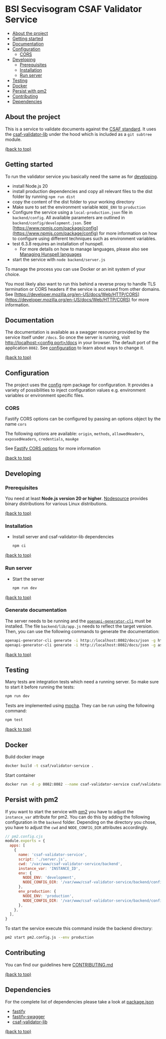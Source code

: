 # BSI Secvisogram CSAF Validator Service

- [About the project](#about-the-project)
- [Getting started](#getting-started)
- [Documentation](#documentation)
- [Configuration](#configuration)
  - [CORS](#cors)
- [Developing](#developing)
  - [Prerequisites](#prerequisites)
  - [Installation](#installation)
  - [Run server](#run-server)
- [Testing](#testing)
- [Docker](#docker)
- [Persist with pm2](#persist-with-pm2)
- [Contributing](#contributing)
- [Dependencies](#dependencies)

## About the project

This is a service to validate documents against the [CSAF standard](https://docs.oasis-open.org/csaf/csaf/v2.0/csaf-v2.0.html). It uses the [csaf-validator-lib](https://github.com/secvisogram/csaf-validator-lib) under the hood which is included as a `git subtree` module.

[(back to top)](#bsi-secvisogram-csaf-validator-service)

## Getting started

To run the validator service you basically need the same as for [developing](#developing).

- install Node.js 20
- install production dependencies and copy all relevant files to the dist
  folder by running `npm run dist`
- copy the content of the dist folder to your working directory
- Make sure to set the environment variable `NODE_ENV` to `production`
- Configure the service using a `local-production.json` file in
  `backend/config`. All available parameters are outlined in `backend/config/development.json`. See [https://www.npmjs.com/package/config](https://www.npmjs.com/package/config) for more information on how to configure using different techniques such as environment variables.
- test 6.3.8 requires an installation of hunspell.
  - For more details on how to manage languages, please also see [Managing Hunspell languages](https://github.com/secvisogram/csaf-validator-lib#managing-hunspell-languages)
- start the service with `node backend/server.js`

To manage the process you can use Docker or an init system of your choice.

You most likely also want to run this behind a reverse proxy to handle TLS
termination or CORS headers if the service is accessed from other domains. See
[https://developer.mozilla.org/en-US/docs/Web/HTTP/CORS](https://developer.mozilla.org/en-US/docs/Web/HTTP/CORS)
for more information.

## Documentation

The documentation is available as a swagger resource provided by the service itself under `/docs`. So once the server is running, visit [http://localhost:&lt;config port&gt;/docs](http://localhost:8082/docs) in your browser. The default port of the application `8082`. See [configuration](#configuration) to learn about ways to change it.

[(back to top)](#bsi-secvisogram-csaf-validator-service)

## Configuration

The project uses the [config](https://www.npmjs.com/package/config) npm package for configuration. It provides a variety of possibilities to inject configuration values e.g. environment variables or environment specific files.

### CORS

Fastify CORS options can be configured by passing an options object by the name `cors`

The following options are available:
`origin`, `methods`, `allowedHeaders`, `exposedHeaders`, `credentials`, `maxAge`

See [Fastify CORS options](https://github.com/fastify/fastify-cors#options) for more information

[(back to top)](#bsi-secvisogram-csaf-validator-service)

## Developing

### Prerequisites

You need at least **Node.js version 20 or higher**. [Nodesource](https://github.com/nodesource/distributions/blob/master/README.md) provides binary distributions for various Linux distributions.

[(back to top)](#bsi-secvisogram-csaf-validator-service)

### Installation

- Install server and csaf-validator-lib dependencies
  ```sh
  npm ci
  ```

[(back to top)](#bsi-secvisogram-csaf-validator-service)

### Run server

- Start the server

  ```sh
  npm run dev
  ```

[(back to top)](#bsi-secvisogram-csaf-validator-service)

### Generate documentation

The server needs to be running and the [`openapi-generator-cli`](https://openapi-generator.tech/docs/installation/) must be installed. The file `backend/lib/app.js` needs to reflect the target version. Then, you can use the following commands to generate the documentation:

```sh
openapi-generator-cli generate -i http://localhost:8082/docs/json -g html -o ./documents/generated/html/
openapi-generator-cli generate -i http://localhost:8082/docs/json -g asciidoc -o ./documents/generated/asciidoc/
```

[(back to top)](#bsi-secvisogram-csaf-validator-service)

## Testing

Many tests are integration tests which need a running server. So make sure to start it before running the tests:

```sh
npm run dev
```

Tests are implemented using [mocha](https://mochajs.org/). They can be run using the following command:

```sh
npm test
```

[(back to top)](#bsi-secvisogram-csaf-validator-service)

## Docker

Build docker image

```sh
docker build -t csaf/validator-service .
```

Start container

```sh
docker run -d -p 8082:8082 --name csaf-validator-service csaf/validator-service
```

## Persist with pm2

If you want to start the service with [pm2](https://github.com/Unitech/pm2) you have to adjust the `instance_var` attribute for pm2.
You can do this by adding the following configuration in the `backend` folder.
Depending on the directory you chose, you have to adjust the `cwd` and `NODE_CONFIG_DIR` attributes accordingly.

```javascript
// pm2.config.cjs
module.exports = {
  apps: [
    {
      name: 'csaf-validator-service',
      script: './server.js',
      cwd: '/var/www/csaf-validator-service/backend',
      instance_var: 'INSTANCE_ID',
      env: {
        NODE_ENV: 'development',
        NODE_CONFIG_DIR: '/var/www/csaf-validator-service/backend/config/',
      },
      env_production: {
        NODE_ENV: 'production',
        NODE_CONFIG_DIR: '/var/www/csaf-validator-service/backend/config/',
      },
    },
  ],
}
```

To start the service execute this command inside the backend directory:

```sh
pm2 start pm2.config.js --env production
```

## Contributing

You can find our guidelines here [CONTRIBUTING.md](https://github.com/secvisogram/secvisogram/blob/main/CONTRIBUTING.md)

[(back to top)](#bsi-secvisogram-csaf-validator-service)

## Dependencies

For the complete list of dependencies please take a look at [package.json](https://github.com/secvisogram/csaf-validator-lib/blob/main/package.json)

- [fastify](https://fastify.io/)
- [fastify-swagger](https://github.com/fastify/fastify-swagger)
- [csaf-validator-lib](https://github.com/secvisogram/csaf-validator-lib)

[(back to top)](#bsi-secvisogram-csaf-validator-service)
